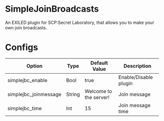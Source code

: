 # SimpleJoinBroadcasts
An EXILED plugin for SCP:Secret Laboratory, that allows you to make your own join broadcasts.

# Configs
| Option | Type | Default Value | Description |
| --- | --- | --- | --- |
| simplejbc_enable | Bool | true | Enable/Disable plugin |
| simplejbc_joinmessage | String | Welcome to the server! | Join message |
| simplejbc_time | Int | 15 | Join message time |
